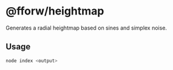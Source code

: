 # @fforw/heightmap

Generates a radial heightmap based on sines and simplex noise.

## Usage

```sh
node index <output>
```

